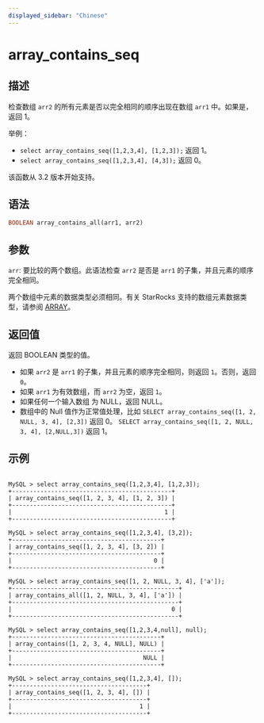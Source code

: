 ```yaml
---
displayed_sidebar: "Chinese"
---
```


# array_contains_seq

## 描述

检查数组 `arr2` 的所有元素是否以完全相同的顺序出现在数组 `arr1` 中。如果是，返回 1。

举例：

- `select array_contains_seq([1,2,3,4], [1,2,3]);` 返回 1。
- `select array_contains_seq([1,2,3,4], [4,3]);` 返回 0。

该函数从 3.2 版本开始支持。

## 语法

~~~Haskell
BOOLEAN array_contains_all(arr1, arr2)
~~~

## 参数

`arr`: 要比较的两个数组。此语法检查 `arr2` 是否是 `arr1` 的子集，并且元素的顺序完全相同。

两个数组中元素的数据类型必须相同。有关 StarRocks 支持的数组元素数据类型，请参阅 [ARRAY](../../../sql-reference/sql-statements/data-types/Array.md)。

## 返回值

返回 BOOLEAN 类型的值。

- 如果 `arr2` 是 `arr1` 的子集，并且元素的顺序完全相同，则返回 `1`。否则，返回 `0`。
- 如果 `arr1` 为有效数组，而 `arr2` 为空，返回 `1`。
- 如果任何一个输入数组 为 NULL，返回 NULL。
- 数组中的 Null 值作为正常值处理，比如 `SELECT array_contains_seq([1, 2, NULL, 3, 4], [2,3])` 返回 0。 `SELECT array_contains_seq([1, 2, NULL, 3, 4], [2,NULL,3])` 返回 1。

## 示例

```Plaintext

MySQL > select array_contains_seq([1,2,3,4], [1,2,3]);
+---------------------------------------------+
| array_contains_seq([1, 2, 3, 4], [1, 2, 3]) |
+---------------------------------------------+
|                                           1 |
+---------------------------------------------+

MySQL > select array_contains_seq([1,2,3,4], [3,2]);
+------------------------------------------+
| array_contains_seq([1, 2, 3, 4], [3, 2]) |
+------------------------------------------+
|                                        0 |
+------------------------------------------+

MySQL > select array_contains_seq([1, 2, NULL, 3, 4], ['a']);
+-----------------------------------------------+
| array_contains_all([1, 2, NULL, 3, 4], ['a']) |
+-----------------------------------------------+
|                                             0 |
+-----------------------------------------------+

MySQL > select array_contains_seq([1,2,3,4,null], null);
+------------------------------------------+
| array_contains([1, 2, 3, 4, NULL], NULL) |
+------------------------------------------+
|                                     NULL |
+------------------------------------------+

MySQL > select array_contains_seq([1,2,3,4], []);
+--------------------------------------+
| array_contains_seq([1, 2, 3, 4], []) |
+--------------------------------------+
|                                    1 |
+--------------------------------------+
```
